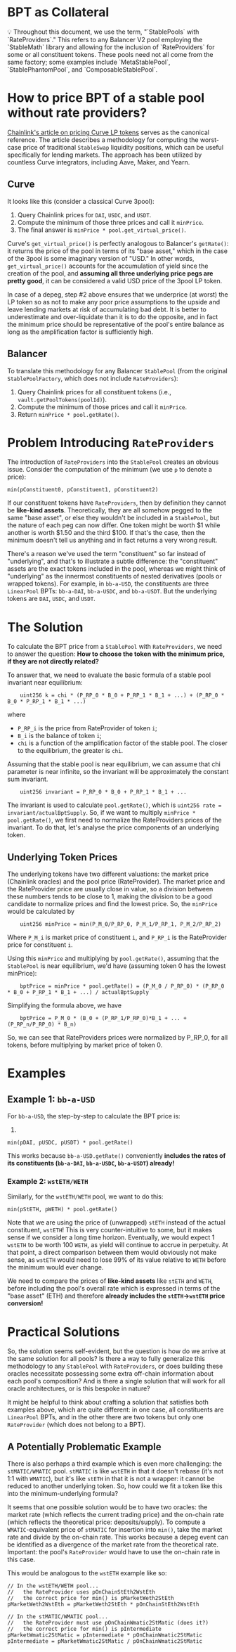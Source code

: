 # BPT as Collateral

<aside>
💡 Throughout this document, we use the term, "`StablePools` with `RateProviders`." This refers to any Balancer V2 
    pool employing the `StableMath` library and allowing for the inclusion of `RateProviders` for some or all 
    constituent tokens. These pools need not all come from the same factory; some examples include `MetaStablePool`, 
    `StablePhantomPool`, and `ComposableStablePool`.
</aside>

# How to price BPT of a stable pool without rate providers?

[Chainlink's article on pricing Curve LP tokens](https://blog.chain.link/using-chainlink-oracles-to-securely-utilize-curve-lp-pools/) 
serves as the canonical reference. The article describes a methodology for computing the worst-case price of 
traditional `StableSwap` liquidity positions, which can be useful specifically for lending markets. The approach 
has been utilized by countless Curve integrators, including Aave, Maker, and Yearn.

## Curve

It looks like this (consider a classical Curve 3pool):

1. Query Chainlink prices for `DAI`, `USDC`, and `USDT`.
2. Compute the minimum of those three prices and call it `minPrice`.
3. The final answer is `minPrice * pool.get_virtual_price()`.

Curve's `get_virtual_price()` is perfectly analogous to Balancer's `getRate()`: it returns the price of the pool 
in terms of its "base asset," which in the case of the 3pool is some imaginary version of "USD." In other words, 
`get_virtual_price()` accounts for the accumulation of yield since the creation of the pool, and **assuming all 
three underlying price pegs are pretty good**, it can be considered a valid USD price of the 3pool LP token.

In case of a depeg, step #2 above ensures that we underprice (at worst) the LP token so as not to make any poor 
price assumptions to the upside and leave lending markets at risk of accumulating bad debt. It is better to 
underestimate and over-liquidate than it is to do the opposite, and in fact the minimum price should be 
representative of the pool's entire balance as long as the amplification factor is sufficiently high.

## Balancer

To translate this methodology for any Balancer `StablePool` (from the original `StablePoolFactory`, 
which does not include `RateProviders`):

1. Query Chainlink prices for all constituent tokens (i.e., `vault.getPoolTokens(poolId)`).
2. Compute the minimum of those prices and call it `minPrice`.
3. Return `minPrice * pool.getRate()`.

# Problem Introducing `RateProviders`

The introduction of `RateProviders` into the `StablePool` creates an obvious issue. Consider the computation of the 
minimum (we use `p` to denote a price):

```solidity
min(pConstituent0, pConstituent1, pConstituent2)
```

If our constituent tokens have `RateProviders`, then by definition they cannot be **like-kind assets**. 
Theoretically, they are all somehow pegged to the same "base asset", or else they wouldn't be included in 
a `StablePool`, but the nature of each peg can now differ. One token might be worth $1 while another is worth 
$1.50 and the third $100. If that's the case, then the minimum doesn't tell us anything and in fact returns a 
very wrong result.

There's a reason we've used the term "constituent" so far instead of "underlying", and that's to illustrate a 
subtle difference: the "constituent" assets are the exact tokens included in the pool, whereas we might think 
of "underlying" as the innermost constituents of nested derivatives (pools or wrapped tokens). For example, in 
`bb-a-USD`, the constituents are three `LinearPool` BPTs: `bb-a-DAI`, `bb-a-USDC`, and `bb-a-USDT`. But the 
underlying tokens are `DAI`, `USDC`, and `USDT`.

# The Solution

To calculate the BPT price from a `StablePool` with `RateProviders`, we need to answer the question: **How to 
choose the token with the minimum price, if they are not directly related?**

To answer that, we need to evaluate the basic formula of a stable pool invariant near equilibrium:

```solidity
    uint256 k = chi * (P_RP_0 * B_0 + P_RP_1 * B_1 + ...) + (P_RP_0 * B_0 * P_RP_1 * B_1 * ...)
```

where 
* `P_RP_i` is the price from RateProvider of token `i`;
* `B_i` is the balance of token `i`;
* `chi` is a function of the amplification factor of the stable pool. The closer to the equilibrium, 
  the greater is `chi`.

Assuming that the stable pool is near equilibrium, we can assume that chi parameter is near infinite, so
the invariant will be approximately the constant sum invariant.

```solidity
    uint256 invariant = P_RP_0 * B_0 + P_RP_1 * B_1 + ...
```

The invariant is used to calculate `pool.getRate()`, which is `uint256 rate = invariant/actualBptSupply`. So, if we
want to multiply `minPrice * pool.getRate()`, we first need to normalize the RateProviders prices of the invariant.
To do that, let's analyse the price components of an underlying token.

## Underlying Token Prices

The underlying tokens have two different valuations: the market price (Chainlink oracles) and the pool price 
(RateProvider). The market price and the RateProvider price are usually close in value, so a division between these
numbers tends to be close to 1, making the division to be a good candidate to normalize prices and find the lowest
price. So, the `minPrice` would be calculated by

```solidity
    uint256 minPrice = min(P_M_0/P_RP_0, P_M_1/P_RP_1, P_M_2/P_RP_2)
```

Where `P_M_i` is market price of constituent `i`, and `P_RP_i` is the RateProvider price for constituent `i`.

Using this `minPrice` and multiplying by `pool.getRate()`, assuming that the `StablePool` is near equilibrium, we'd
have (assuming token 0 has the lowest minPrice):

```
    bptPrice = minPrice * pool.getRate() = (P_M_0 / P_RP_0) * (P_RP_0 * B_0 + P_RP_1 * B_1 + ...) / actualBptSupply
```

Simplifying the formula above, we have

```
    bptPrice = P_M_0 * (B_0 + (P_RP_1/P_RP_0)*B_1 + ... + (P_RP_n/P_RP_0) * B_n)
```

So, we can see that RateProviders prices were normalized by P_RP_0, for all tokens, before multiplying by market 
price of token 0.

# Examples

## Example 1: `bb-a-USD`

For `bb-a-USD`, the step-by-step to calculate the BPT price is:

1. 

```solidity
min(pDAI, pUSDC, pUSDT) * pool.getRate()
```

This works because `bb-a-USD.getRate()` conveniently **includes the rates of its constituents (`bb-a-DAI`, `bb-a-USDC`, 
`bb-a-USDT`) already!**

### Example 2: `wstETH/WETH`

Similarly, for the `wstETH/WETH` pool, we want to do this:

```solidity
min(pStETH, pWETH) * pool.getRate()
```

Note that we are using the price of (unwrapped) `stETH` instead of the actual constituent, `wstETH`! This is very 
counter-intuitive to some, but it makes sense if we consider a long time horizon. Eventually, we would expect 1 
`wstETH` to be worth 100 `WETH`, as yield will continue to accrue in perpetuity. At that point, a direct comparison 
between them would obviously not make sense, as `wstETH` would need to lose 99% of its value relative to `WETH` 
before the minimum would ever change.

We need to compare the prices of **like-kind assets** like `stETH` and `WETH`, before including the pool's overall 
rate which is expressed in terms of the "base asset" (ETH) and therefore **already includes the `stETH`->`wstETH` 
price conversion!**

# Practical Solutions

So, the solution seems self-evident, but the question is how do we arrive at the same solution for all pools? Is 
there a way to fully generalize this methodology to any `StablePool` with `RateProviders`, or does building these 
oracles necessitate possessing some extra off-chain information about each pool's composition? And is there a single 
solution that will work for all oracle architectures, or is this bespoke in nature?

It might be helpful to think about crafting a solution that satisfies both examples above, which are quite different: 
in one case, all constituents are `LinearPool` BPTs, and in the other there are two tokens but only one `RateProvider` 
(which does not belong to a BPT).

## A Potentially Problematic Example

There is also perhaps a third example which is even more challenging: the `stMATIC/WMATIC` pool. `stMATIC` is like 
`wstETH` in that it doesn't rebase (it's not 1:1 with `WMATIC`), but it's like `stETH` in that it is not a wrapper: 
it cannot be reduced to another underlying token. So, how could we fit a token like this into the minimum-underlying 
formula?

It seems that one possible solution would be to have two oracles: the market rate (which reflects the current trading 
price) and the on-chain rate (which reflects the theoretical price: deposits/supply). To compute a `WMATIC`-equivalent 
price of `stMATIC` for insertion into `min()`, take the market rate and divide by the on-chain rate. This works because 
a depeg event can be identified as a divergence of the market rate from the theoretical rate. Important: the pool's 
`RateProvider` would have to use the on-chain rate in this case.

This would be analogous to the `wstETH` example like so:

```solidity
// In the wstETH/WETH pool...
//   the RateProvider uses pOnChainStEth2WstEth
//   the correct price for min() is pMarketWeth2StEth
pMarketWeth2WstEth = pMarketWeth2StEth * pOnChainStEth2WstEth

// In the stMATIC/WMATIC pool...
//   the RateProvider must use pOnChainWmatic2StMatic (does it?)
//   the correct price for min() is pIntermediate
pMarketWmatic2StMatic = pIntermediate * pOnChainWmatic2StMatic
pIntermediate = pMarketWmatic2StMatic / pOnChainWmatic2StMatic
```